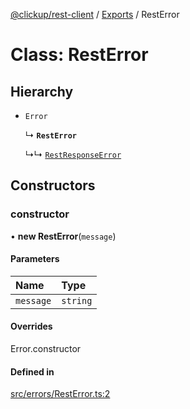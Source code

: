[@clickup/rest-client](../README.md) / [Exports](../modules.md) / RestError

# Class: RestError

## Hierarchy

- `Error`

  ↳ **`RestError`**

  ↳↳ [`RestResponseError`](RestResponseError.md)

## Constructors

### constructor

• **new RestError**(`message`)

#### Parameters

| Name | Type |
| :------ | :------ |
| `message` | `string` |

#### Overrides

Error.constructor

#### Defined in

[src/errors/RestError.ts:2](https://github.com/clickup/rest-client/blob/master/src/errors/RestError.ts#L2)
